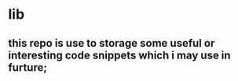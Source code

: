 # lib
## this repo is use to storage some useful or interesting code snippets which i may use in furture;
